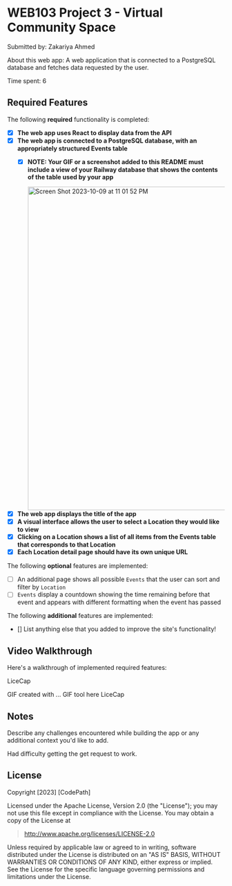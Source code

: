# WEB103 Project 3 - Virtual Community Space

Submitted by: Zakariya Ahmed

About this web app: A web application that is connected to a PostgreSQL database and fetches data requested by the user.

Time spent: 6

## Required Features

The following **required** functionality is completed:

<!-- Make sure to check off completed functionality below -->

- [x] **The web app uses React to display data from the API**
- [x] **The web app is connected to a PostgreSQL database, with an appropriately structured Events table**
  - [x] **NOTE: Your GIF or a screenshot added to this README must include a view of your Railway database that shows the contents of the table used by your app**
     
      
     <img width="747" alt="Screen Shot 2023-10-09 at 11 01 52 PM" src="https://github.com/Zakariya-1221/Virtual-Community-Space/assets/78823493/b327ae96-f9f5-4ff3-8fe9-dce7376d04a4">


      
- [x] **The web app displays the title of the app**
- [x] **A visual interface allows the user to select a Location they would like to view**
- [x] **Clicking on a Location shows a list of all items from the Events table that corresponds to that Location**
- [x] **Each Location detail page should have its own unique URL**

The following **optional** features are implemented:

- [ ] An additional page shows all possible `Events` that the user can sort and filter by `Location`
- [ ] `Events` display a countdown showing the time remaining before that event and appears with different formatting when the event has passed

The following **additional** features are implemented:

- [] List anything else that you added to improve the site's functionality!

## Video Walkthrough

Here's a walkthrough of implemented required features:



<!-- Replace this with whatever GIF tool you used! --> LiceCap
GIF created with ...  GIF tool here LiceCap
<!-- Recommended tools:
[Kap](https://getkap.co/) for macOS
[ScreenToGif](https://www.screentogif.com/) for Windows
[peek](https://github.com/phw/peek) for Linux. -->

## Notes

Describe any challenges encountered while building the app or any additional context you'd like to add.

Had difficulty getting the get request to work.

## License

Copyright [2023] [CodePath]

Licensed under the Apache License, Version 2.0 (the "License"); you may not use this file except in compliance with the License. You may obtain a copy of the License at

> http://www.apache.org/licenses/LICENSE-2.0

Unless required by applicable law or agreed to in writing, software distributed under the License is distributed on an "AS IS" BASIS, WITHOUT WARRANTIES OR CONDITIONS OF ANY KIND, either express or implied. See the License for the specific language governing permissions and limitations under the License.
